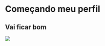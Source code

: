# Começando meu perfil
## Vai ficar bom
![](https://komarev.com/ghpvc/?username=kadutheway&color=blue)
